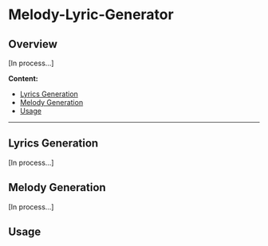 # Melody-Lyric-Generator

## Overview

[In process...]


**Content:**

- [Lyrics Generation](#lyrics-generation)
- [Melody Generation](#melody-generation)
- [Usage](#usage)

---

## Lyrics Generation

[In process...]

## Melody Generation

[In process...]


## Usage


